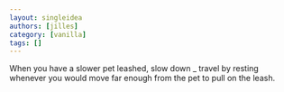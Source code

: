 ```yaml
---
layout: singleidea
authors: [jilles]
category: [vanilla]
tags: []
---
```

When you have a slower pet leashed, slow down _ travel by resting whenever you would move far enough from the pet to pull on the leash.
